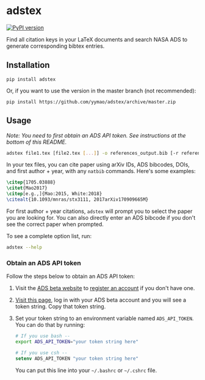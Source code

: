 # adstex
[![PyPI version](https://img.shields.io/pypi/v/adstex.svg)](https://pypi.python.org/pypi/adstex)

Find all citation keys in your LaTeX documents and search NASA ADS to generate corresponding bibtex entries.

## Installation

    pip install adstex

Or, if you want to use the version in the master branch (not recommended):

    pip install https://github.com/yymao/adstex/archive/master.zip

## Usage

_Note: You need to first obtain an ADS API token. See instructions at the bottom of this README._

```bash
adstex file1.tex [file2.tex [...]] -o references_output.bib [-r references_readonly.bib]
```

In your tex files, you can cite paper using arXiv IDs, ADS bibcodes, DOIs, and first author + year, with any `natbib` commands. Here's some examples:

```tex
\citep{1705.03888}
\citet{Mao2017}
\citep[e.g.,]{Mao:2015, White:2018}
\citealt{10.1093/mnras/stx3111, 2017arXiv170909665M}
```

For first author + year citations, `adstex` will prompt you to select the paper you are looking for. You can also directly enter an ADS bibcode if you don't see the correct paper when prompted.

To see a complete option list, run:
```bash
adstex --help
```

### Obtain an ADS API token
Follow the steps below to obtain an ADS API token:

1. Visit the [ADS beta website](https://ui.adsabs.harvard.edu/) to [register an account](https://ui.adsabs.harvard.edu/#user/account/register) if you don't have one.

2. [Visit this page](https://ui.adsabs.harvard.edu/#user/settings/token), log in with your ADS beta account and you will see a token string. Copy that token string.

3. Set your token string to an environment variable named `ADS_API_TOKEN`. You can do that by running:
     ``` bash
     # If you use bash --
     export ADS_API_TOKEN="your token string here"
     ```
     ``` csh
     # If you use csh --
     setenv ADS_API_TOKEN "your token string here"
     ```
    You can put this line into your `~/.bashrc` or `~/.cshrc` file.
